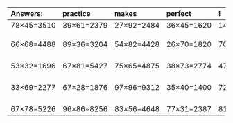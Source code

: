 | Answers: | practice | makes | perfect | ! |
| :--- | :--- | :--- | :--- | :--- |
| 78×45=3510 | 39×61=2379 | 27×92=2484 | 36×45=1620 | 14×41=574 | 
|   |   |   |   |   | 
|   |   |   |   |   | 
|   |   |   |   |   | 
| 66×68=4488 | 89×36=3204 | 54×82=4428 | 26×70=1820 | 70×51=3570 | 
|   |   |   |   |   | 
|   |   |   |   |   | 
|   |   |   |   |   | 
|   |   |   |   |   | 
| 53×32=1696 | 67×81=5427 | 75×65=4875 | 38×73=2774 | 47×57=2679 | 
|   |   |   |   |   | 
|   |   |   |   |   | 
|   |   |   |   |   | 
|   |   |   |   |   | 
| 33×69=2277 | 67×28=1876 | 97×96=9312 | 35×40=1400 | 72×17=1224 | 
|   |   |   |   |   | 
|   |   |   |   |   | 
|   |   |   |   |   | 
|   |   |   |   |   | 
| 67×78=5226 | 96×86=8256 | 83×56=4648 | 77×31=2387 | 81×35=2835 | 
